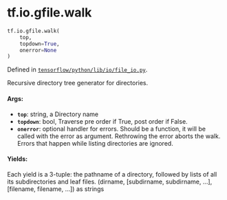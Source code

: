 <div itemscope itemtype="http://developers.google.com/ReferenceObject">
<meta itemprop="name" content="tf.io.gfile.walk" />
<meta itemprop="path" content="Stable" />
</div>

# tf.io.gfile.walk

``` python
tf.io.gfile.walk(
    top,
    topdown=True,
    onerror=None
)
```



Defined in [`tensorflow/python/lib/io/file_io.py`](/code/stable/tensorflow/python/lib/io/file_io.py).

Recursive directory tree generator for directories.

#### Args:

* <b>`top`</b>: string, a Directory name
* <b>`topdown`</b>: bool, Traverse pre order if True, post order if False.
* <b>`onerror`</b>: optional handler for errors. Should be a function, it will be
    called with the error as argument. Rethrowing the error aborts the walk.
    Errors that happen while listing directories are ignored.


#### Yields:

Each yield is a 3-tuple:  the pathname of a directory, followed by lists of
all its subdirectories and leaf files.
(dirname, [subdirname, subdirname, ...], [filename, filename, ...])
as strings
